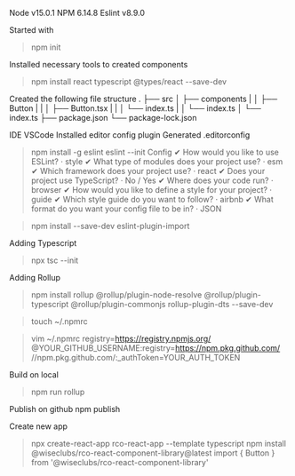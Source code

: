 Node v15.0.1
NPM 6.14.8
Eslint v8.9.0

Started with
> npm init

Installed necessary tools to created components
> npm install react typescript @types/react --save-dev

Created the following file structure
.
├── src
│   ├── components
|   │   ├── Button
|   |   │   ├── Button.tsx
|   |   │   └── index.ts
|   │   └── index.ts
│   └── index.ts
├── package.json
└── package-lock.json

IDE VSCode 
Installed editor config plugin
Generated .editorconfig

> npm install -g eslint
> eslint --init
Config
✔ How would you like to use ESLint? · style
✔ What type of modules does your project use? · esm
✔ Which framework does your project use? · react
✔ Does your project use TypeScript? · No / Yes
✔ Where does your code run? · browser
✔ How would you like to define a style for your project? · guide
✔ Which style guide do you want to follow? · airbnb
✔ What format do you want your config file to be in? · JSON

> npm install --save-dev eslint-plugin-import

Adding Typescript
> npx tsc --init

Adding Rollup
> npm install rollup @rollup/plugin-node-resolve @rollup/plugin-typescript @rollup/plugin-commonjs rollup-plugin-dts --save-dev

> touch ~/.npmrc

> vim ~/.npmrc
registry=https://registry.npmjs.org/
@YOUR_GITHUB_USERNAME:registry=https://npm.pkg.github.com/
//npm.pkg.github.com/:_authToken=YOUR_AUTH_TOKEN

Build on local
> npm run rollup

Publish on github
npm publish

Create new app 
> npx create-react-app rco-react-app --template typescript
> npm install @wiseclubs/rco-react-component-library@latest
> import { Button } from '@wiseclubs/rco-react-component-library'